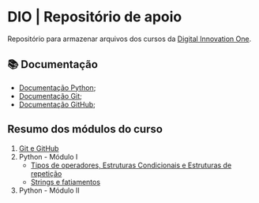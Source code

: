 
# DIO | Repositório de apoio

Repositório para armazenar arquivos dos cursos da [Digital Innovation One](https://www.dio.me).


## 📚 Documentação
- [Documentação Python](https://docs.python.org/pt-br/3.12/);
- [Documentação Git](https://git-scm.com/doc);
- [Documentação GitHub](https://docs.github.com/pt);

## Resumo dos módulos do curso
1. [Git e GitHub](docs/Git_GitHub.md)
2. Python - Módulo I
    - [Tipos de operadores, Estruturas Condicionais e Estruturas de repetição](docs/Modulo_I/01-Operadores_Lacos.md)
    - [Strings e fatiamentos](docs/Modulo_I/02-Strings.md)
3. Python - Módulo II
